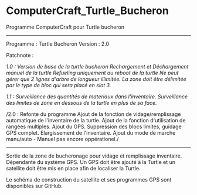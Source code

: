 # ComputerCraft_Turtle_Bucheron
Programme ComputerCraft pour Turtle bucheron

---

Programme : Turtle Bucheron
Version : 2.0

Patchnote : 

*1.0 : Version de base de la turtle bucheron
Rechargement et Déchargement manuel de la turtle
Refueling uniquement au reboot de la turtle
Ne peut gérer que 2 lignes d'arbre de longueur illimitée. La zone doit être délimitée par le type de bloc qui sera placé en slot 3.*

*1.1 : Surveillance des quantités de materiaux dans l'inventaire.
Surveillance des limites de zone en dessous de la turtle en plus de sa face.*

/2.0 : Refonte du programme
Ajout de la fonction de vidage/remplissage automatique de l'inventaire de la turtle.
Ajout de la fonction d'utilisation de rangées multiples.
Ajout du GPS.
Suppression des blocs limites, guidage GPS complet.
Elargissement de l'inventaire.
Ajout du mode de marche manu/auto - Manuel pas encore oppérationel./

---

Sortie de la zone de bucheronage pour vidage et remplissage inventaire.
Dépendante du système GPS. Un GPS doit être ajouté à la Turtle et un satellite doit être mis en place afin de localiser la Turtle.

Le schéma de construction du satellite et ses programmes GPS sont disponibles sur GitHub.
